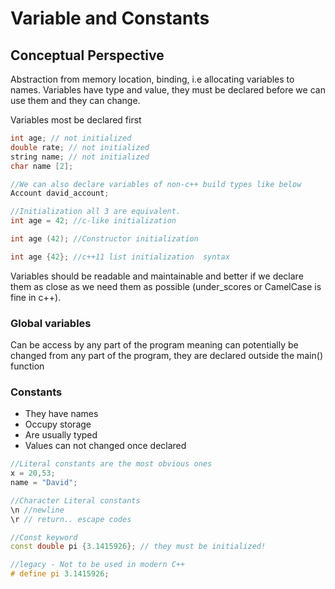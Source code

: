 # Variable and Constants

## Conceptual Perspective 

Abstraction from memory location, binding, i.e allocating variables to names. Variables have type and value, they must be declared before we can use them and they can change.

Variables most be declared first 

```C++
int age; // not initialized 
double rate; // not initialized 
string name; // not initialized 
char name [2];

//We can also declare variables of non-c++ build types like below
Account david_account;

//Initialization all 3 are equivalent.
int age = 42; //c-like initialization

int age (42); //Constructor initialization

int age {42}; //c++11 list initialization  syntax 
```

Variables should be readable and maintainable and better if we declare them as close as we need them as possible (under_scores or CamelCase is fine in c++). 

### Global variables 

Can be access by any part of the program meaning can potentially be changed from any part of the program, they are declared outside the main() function 

### Constants 

- They have names
- Occupy storage 
- Are usually typed 
- Values can not changed once declared

```C++
//Literal constants are the most obvious ones
x = 20,53;
name = "David"; 

//Character Literal constants 
\n //newline
\r // return.. escape codes 

//Const keyword
const double pi {3.1415926}; // they must be initialized!

//legacy - Not to be used in modern C++
# define pi 3.1415926;
```